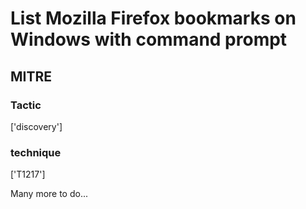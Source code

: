 # List Mozilla Firefox bookmarks on Windows with command prompt

## MITRE

### Tactic
['discovery']

### technique
['T1217']

Many more to do...
